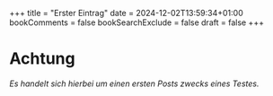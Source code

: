 +++
title = "Erster Eintrag"
date = 2024-12-02T13:59:34+01:00
bookComments = false
bookSearchExclude = false
draft = false
+++

# Achtung
*Es handelt sich hierbei um einen ersten Posts zwecks eines Testes.*

